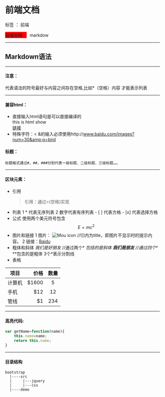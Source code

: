 # 前端文档

标签 ： 前端
    <div class="fe" style="background-color:red;width:70px;display:inline-block;margin-right:10px">前端文档</div><span>markdow</span>
   
---
## Markdown语法
***
#### 注意：
代表语法的符号最好与内容之间存在空格,比如*（空格）内容 才能表示列表
***
#### 兼容html：
* 直接输入html语句是可以直接编译的
     <div > this is html show </div>
     <a href="www.baidu.com">链接</a> 
* 特殊字符：< &的输入必须使用http://www.baidu.com/images?num=30&amp;q=bird

#### 标题：
    标题格式通过#，##，###分别代表一级标题、二级标题、三级标题……
***
#### 区块元素：
* 引用
    > 引用：通过>(空格)实现
* 列表
    1  * 代表无序列表
    2  数字代表有序列表
      - [ ] 代表方格
      - [x] 代表选择方格
* 公式
  使用两个美元符号包含
  $$E=mc^2$$
* 图片和链接
    1 图片： ![Mou icon](http://mouapp.com/Mou_128.png)                 //![]内为title，即图片不显示时的提示内容。
    2 链接：[Baidu](http://www.baidu.com)
* 粗体和斜体
  *我们是好朋友*   //通过两个*  *包括的是斜体
  **我们是朋友**   //通过四个**  **包含的是粗体
  3个*表示分割线
* 表格

| 项目 | 价格  |  数量 |
| -------- | -----: | :----: |
| 计算机     | \$1600 |   5     |
| 手机        |   \$12   |   12   |
| 管线        |    \$1    |  234  |
***
#### 高亮代码:
```javascript
var getName=function(name){
    this.name=name;
    return this.name;
}
```
***
#### 目录结构
```
bootstrap
  |----src
  |     |---jquery
  |     |---css  
  |----demo
```  


